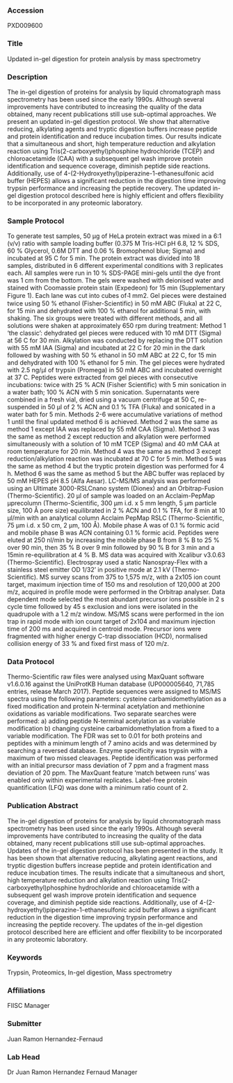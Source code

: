 ### Accession
PXD009600

### Title
Updated in-gel digestion for protein analysis by mass spectrometry

### Description
The in-gel digestion of proteins for analysis by liquid chromatograph mass spectrometry has been used since the early 1990s. Although several improvements have contributed to increasing the quality of the data obtained, many recent publications still use sub-optimal approaches. We present an updated in-gel digestion protocol. We show that alternative reducing, alkylating agents and tryptic digestion buffers increase peptide and protein identification and reduce incubation times. Our results indicate that a simultaneous and short, high temperature reduction and alkylation reaction using Tris(2-carboxyethyl)phosphine hydrochloride (TCEP) and chloroacetamide (CAA) with a subsequent gel wash improve protein identification and sequence coverage, diminish peptide side reactions. Additionally, use of 4-(2-Hydroxyethyl)piperazine-1-ethanesulfonic acid buffer (HEPES) allows a significant reduction in the digestion time improving trypsin performance and increasing the peptide recovery. The updated in-gel digestion protocol described here is highly efficient and offers flexibility to be incorporated in any proteomic laboratory.

### Sample Protocol
To generate test samples, 50 µg of HeLa protein extract was mixed in a 6:1 (v/v) ratio with sample loading buffer (0.375 M Tris-HCl pH 6.8, 12 % SDS, 60 % Glycerol, 0.6M DTT and 0.06 % Bromophenol blue; Sigma) and incubated at 95 C for 5 min. The protein extract was divided into 18 samples, distributed in 6 different experimental conditions with 3 replicates each. All samples were run in 10 % SDS-PAGE mini-gels until the dye front was 1 cm from the bottom. The gels were washed with deionised water and stained with Coomassie protein stain (Expedeon) for 15 min (Supplementary Figure 1). Each lane was cut into cubes of   ̴1 mm2. Gel pieces were destained twice using 50 % ethanol (Fisher-Scientific) in 50 mM ABC (Fluka) at 22 C, for 15 min and dehydrated with 100 % ethanol for additional 5 min, with shaking. The six groups were treated with different methods, and all solutions were shaken at approximately 650 rpm during treatment: Method 1 ‘the classic’: dehydrated gel pieces were reduced with 10 mM DTT (Sigma) at 56 C for 30 min. Alkylation was conducted by replacing the DTT solution with 55 mM IAA (Sigma) and incubated at 22 C for 20 min in the dark followed by washing with 50 % ethanol in 50 mM ABC at 22 C, for 15 min and dehydrated with 100 % ethanol for 5 min. The gel pieces were hydrated with 2.5 ng/µl of trypsin (Promega) in 50 mM ABC and incubated overnight at 37 C. Peptides were extracted from gel pieces with consecutive incubations: twice with 25 % ACN (Fisher Scientific) with 5 min sonication in a water bath; 100 % ACN with 5 min sonication. Supernatants were combined in a fresh vial, dried using a vacuum centrifuge at 50 C, re-suspended in 50 µl of 2 % ACN and 0.1 % TFA (Fluka) and sonicated in a water bath for 5 min.  Methods 2-6 were accumulative variations of method 1 until the final updated method 6 is achieved. Method 2 was the same as method 1 except IAA was replaced by 55 mM CAA (Sigma). Method 3 was the same as method 2 except reduction and alkylation were performed simultaneously with a solution of 10 mM TCEP (Sigma) and 40 mM CAA at room temperature for 20 min. Method 4 was the same as method 3 except reduction/alkylation reaction was incubated at 70 C for 5 min. Method 5 was the same as method 4 but the tryptic protein digestion was performed for 4 h. Method 6 was the same as method 5 but the ABC buffer was replaced by 50 mM HEPES pH 8.5 (Alfa Aesar). LC-MS/MS analysis was performed using an Ultimate 3000-RSLCnano system (Dionex) and an Orbitrap-Fusion (Thermo-Scientific). 20 µl of sample was loaded on an Acclaim-PepMap µprecolumn (Thermo-Scientific, 300 µm i.d. x 5 mm length, 5 μm particle size, 100 Å pore size) equilibrated in 2 % ACN and 0.1 % TFA, for 8 min at 10 µl/min with an analytical column  Acclaim PepMap RSLC (Thermo-Scientific, 75 µm i.d. x 50 cm, 2 µm, 100 Å). Mobile phase A was of 0.1 % formic acid and mobile phase B was ACN containing 0.1 % formic acid. Peptides were eluted at 250 nl/min by increasing the mobile phase B from 8 % B to 25 % over 90 min, then 35 % B over 9 min followed by  90 % B for 3 min and a 15min re-equilibration at 4 % B. MS data was acquired with Xcalibur v3.0.63 (Thermo-Scientific). Electrospray used a static Nanospray-Flex with a stainless steel emitter OD 1/32’ in positive mode at 2.1 kV (Thermo-Scientific). MS survey scans from 375 to 1,575 m/z, with a 2x105 ion count target, maximum injection time of 150 ms and resolution of 120,000 at 200 m/z, acquired in profile mode were performed in the Orbitrap analyser. Data dependent mode selected the most abundant precursor ions possible in 2 s cycle time followed by 45 s exclusion and ions were isolated in the quadrupole with a 1.2 m/z window. MS/MS scans were performed in the ion trap in rapid mode with ion count target of 2x104 and maximum injection time of 200 ms and acquired in centroid mode. Precursor ions were fragmented with higher energy C-trap dissociation (HCD), normalised collision energy of 33 % and fixed first mass of 120 m/z.

### Data Protocol
Thermo-Scientific raw files were analysed using MaxQuant software v1.6.0.16 against the UniProtKB Human database (UP000005640, 71,785 entries, release March 2017). Peptide sequences were assigned to MS/MS spectra using the following parameters: cysteine carbamidomethylation as a fixed modification and protein N-terminal acetylation and methionine oxidations as variable modifications. Two separate searches were performed: a) adding peptide N-terminal acetylation as a variable modification b) changing cysteine carbamidomethylation from a fixed to a variable modification. The FDR was set to 0.01 for both proteins and peptides with a minimum length of 7 amino acids and was determined by searching a reversed database. Enzyme specificity was trypsin with a maximum of two missed cleavages. Peptide identification was performed with an initial precursor mass deviation of 7 ppm and a fragment mass deviation of 20 ppm. The MaxQuant feature ‘match between runs’ was enabled only within experimental replicates. Label-free protein quantification (LFQ) was done with a minimum ratio count of 2.

### Publication Abstract
The in-gel digestion of proteins for analysis by liquid chromatograph mass spectrometry has been used since the early 1990s. Although several improvements have contributed to increasing the quality of the data obtained, many recent publications still use sub-optimal approaches. Updates of the in-gel digestion protocol has been presented in the study. It has been shown that alternative reducing, alkylating agent reactions, and tryptic digestion buffers increase peptide and protein identification and reduce incubation times. The results indicate that a simultaneous and short, high temperature reduction and alkylation reaction using Tris(2-carboxyethyl)phosphine hydrochloride and chloroacetamide with a subsequent gel wash improve protein identification and sequence coverage, and diminish peptide side reactions. Additionally, use of 4-(2-hydroxyethyl)piperazine-1-ethanesulfonic acid buffer allows a significant reduction in the digestion time improving trypsin performance and increasing the peptide recovery. The updates of the in-gel digestion protocol described here are efficient and offer flexibility to be incorporated in any proteomic laboratory.

### Keywords
Trypsin, Proteomics, In-gel digestion, Mass spectrometry

### Affiliations
FIISC
Manager

### Submitter
Juan Ramon Hernandez-Fernaud

### Lab Head
Dr Juan Ramon Hernandez Fernaud
Manager


